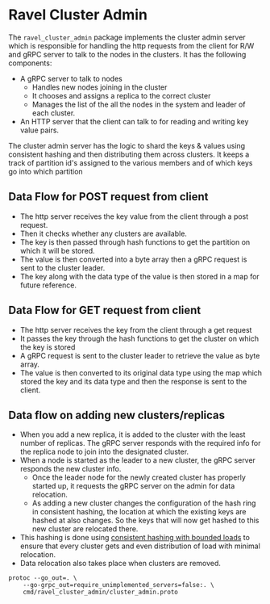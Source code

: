 # Ravel Cluster Admin

The `ravel_cluster_admin` package implements the cluster admin server which is responsible for handling the http
requests from the client for R/W and gRPC server to talk to the nodes in the clusters. It has the following components:

- A gRPC server to talk to nodes
    - Handles new nodes joining in the cluster
    - It chooses and assigns a replica to the correct cluster
    - Manages the list of the all the nodes in the system and leader of each cluster.
- An HTTP server that the client can talk to for reading and writing key value pairs.

The cluster admin server has the logic to shard the keys & values using consistent hashing and then distributing them
across clusters. It keeps a track of partition id's assigned to the various members and of which keys go into which
partition

## Data Flow for POST request from client

+ The http server receives the key value from the client through a post request.
+ Then it checks whether any clusters are available.
+ The key is then passed through hash functions to get the partition on which it will be stored.
+ The value is then converted into a byte array then a gRPC request is sent to the cluster leader.
+ The key along with the data type of the value is then stored in a map for future reference.

## Data Flow for GET request from client

+ The http server receives the key from the client through a get request
+ It passes the key through the hash functions to get the cluster on which the key is stored
+ A gRPC request is sent to the cluster leader to retrieve the value as byte array.
+ The value is then converted to its original data type using the map which stored the key and its data type and then
  the response is sent to the client.

## Data flow on adding new clusters/replicas

- When you add a new replica, it is added to the cluster with the least number of replicas. The gRPC server responds
  with the required info for the replica node to join into the designated cluster.
- When a node is started as the leader to a new cluster, the gRPC server responds the new cluster info.
    - Once the leader node for the newly created cluster has properly started up, it requests the gRPC server on the
      admin for data relocation.
    - As adding a new cluster changes the configuration of the hash ring in consistent hashing, the location at which
      the existing keys are hashed at also changes. So the keys that will now get hashed to this new cluster are
      relocated there.
- This hashing is done using [consistent hashing with bounded loads](https://arxiv.org/abs/1608.01350) to ensure that
  every cluster gets and even distribution of load with minimal relocation.
- Data relocation also takes place when clusters are removed. 

```shell
protoc --go_out=. \
    --go-grpc_out=require_unimplemented_servers=false:. \
    cmd/ravel_cluster_admin/cluster_admin.proto
```